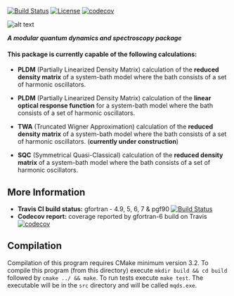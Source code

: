 [![Build Status](https://travis-ci.org/jprov410/mqds.svg?branch=master)](https://travis-ci.org/jprov410/mqds)
[![License](https://img.shields.io/badge/License-BSD%203--Clause-blue.svg)](https://opensource.org/licenses/BSD-3-Clause)
[![codecov](https://codecov.io/gh/jprov410/mqds/branch/master/graph/badge.svg)](https://codecov.io/gh/jprov410/mqds)

![alt text](https://github.com/jprov410/mqds/blob/master/misc/logo.jpg)

__*A modular quantum dynamics and spectroscopy package*__

#### This package is currently capable of the following calculations:


* __PLDM__ (Partially Linearized Density Matrix) calculation of the __reduced density
 matrix__ of a system-bath model where the bath consists of a set of harmonic 
 oscillators.

* __PLDM__ (Partially Linearized Density Matrix) calculation of the __linear 
optical response function__ for a system-bath model where the bath consists 
of a set of harmonic oscillators.

* __TWA__ (Truncated Wigner Approximation) calculation of the __reduced density matrix__ 
of a system-bath model where the bath consists of a set of harmonic oscillators.
(__currently under construction__)

* __SQC__ (Symmetrical Quasi-Classical) calculation of the __reduced density matrix__ 
of a system-bath model where the bath consists of a set of harmonic oscillators. 

More Information
----

* __Travis CI build status:__ gfortran - 4.9, 5, 6, 7 & pgf90
 [![Build Status](https://travis-ci.org/jprov410/mqds.svg?branch=master)](https://travis-ci.org/jprov410/mqds)
* __Codecov report:__ coverage reported by gfortran-6 build on Travis 
[![codecov](https://codecov.io/gh/jprov410/mqds/branch/master/graph/badge.svg)](https://codecov.io/gh/jprov410/mqds)


## Compilation

Compilation of this program requires CMake minimum version 3.2. 
To compile this program (from this directory) execute `mkdir build && cd build` 
followed by `cmake ../ && make`. To run tests execute `make test`. The executable will be in the `src` directory 
and will be called `mqds.exe`.